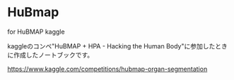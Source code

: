 # HuBmap
for HuBMAP kaggle

kaggleのコンペ"HuBMAP + HPA - Hacking the Human Body"に参加したときに作成したノートブックです。

https://www.kaggle.com/competitions/hubmap-organ-segmentation
